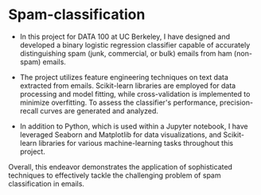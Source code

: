 # Spam-classification
- In this project for DATA 100 at UC Berkeley, I have designed and developed a binary logistic regression classifier capable of accurately distinguishing spam (junk, commercial, or bulk) emails from ham (non-spam) emails.

- The project utilizes feature engineering techniques on text data extracted from emails. Scikit-learn libraries are employed for data processing and model fitting, while cross-validation is implemented to minimize overfitting. To assess the classifier's performance, precision-recall curves are generated and analyzed.

- In addition to Python, which is used within a Jupyter notebook, I have leveraged Seaborn and Matplotlib for data visualizations, and Scikit-learn libraries for various machine-learning tasks throughout this project.

Overall, this endeavor demonstrates the application of sophisticated techniques to effectively tackle the challenging problem of spam classification in emails.
